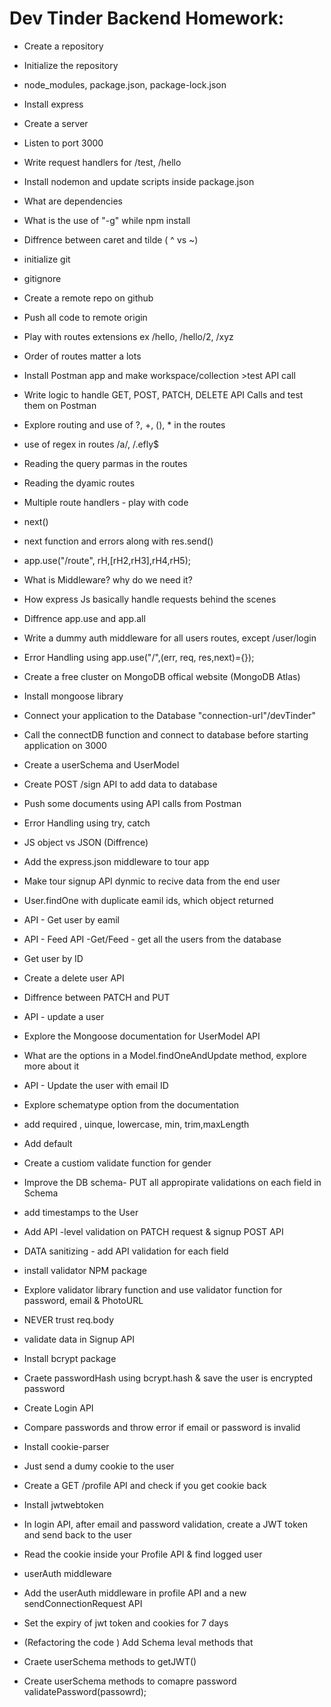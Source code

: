 # Dev Tinder Backend Homework:

- Create a repository
- Initialize the repository
- node_modules, package.json, package-lock.json
- Install express
- Create a server
- Listen to port 3000
- Write request handlers for /test, /hello
- Install nodemon and update scripts inside package.json
- What are dependencies
- What is the use of "-g" while npm install
- Diffrence between caret and tilde ( ^ vs ~)

- initialize git
- gitignore
- Create a remote repo on github
- Push all code to remote origin
- Play with routes extensions ex /hello, /hello/2, /xyz
- Order of routes matter a lots
- Install Postman app and make workspace/collection >test API call
- Write logic to handle GET, POST, PATCH, DELETE API Calls and test them on Postman
- Explore routing and use of ?, +, (), \* in the routes
- use of regex in routes /a/, /.efly$
- Reading the query parmas in the routes
- Reading the dyamic routes

- Multiple route handlers - play with code
- next()
- next function and errors along with res.send()
- app.use("/route", rH,[rH2,rH3],rH4,rH5);
- What is Middleware? why do we need it?
- How express Js basically handle requests behind the scenes
- Diffrence app.use and app.all
- Write a dummy auth middleware for all users routes, except /user/login
- Error Handling using app.use("/",(err, req, res,next)={});

- Create a free cluster on MongoDB offical website (MongoDB Atlas)
- Install mongoose library
- Connect your application to the Database "connection-url"/devTinder"
- Call the connectDB function and connect to database before starting application on 3000
- Create a userSchema and UserModel
- Create POST /sign API to add data to database
- Push some documents using API calls from Postman
- Error Handling using try, catch

- JS object vs JSON (Diffrence)
- Add the express.json middleware to tour app
- Make tour signup API dynmic to recive data from the end user
- User.findOne with duplicate eamil ids, which object returned
- API - Get user by eamil
- API - Feed API -Get/Feed - get all the users from the database
- Get user by ID
- Create a delete user API
- Diffrence between PATCH and PUT
- API - update a user
- Explore the Mongoose documentation for UserModel API
- What are the options in a Model.findOneAndUpdate method, explore more about it
- API - Update the user with email ID

- Explore schematype option from the documentation
- add required , uinque, lowercase, min, trim,maxLength
- Add default
- Create a custiom validate function for gender
- Improve the DB schema- PUT all appropirate validations on each field in Schema
- add timestamps to the User
- Add API -level validation on PATCH request & signup POST API
- DATA sanitizing - add API validation for each field
- install validator NPM package
- Explore validator library function and use validator function for password, email & PhotoURL
- NEVER trust req.body

- validate data in Signup API
- Install bcrypt package
- Craete passwordHash using bcrypt.hash & save the user is encrypted password
- Create Login API
- Compare passwords and throw error if email or password is invalid

- Install cookie-parser
- Just send a dumy cookie to the user
- Create a GET /profile API and check if you get cookie back
- Install jwtwebtoken
- In login API, after email and password validation, create a JWT token and send back to the user
- Read the cookie inside your Profile API & find logged user
- userAuth middleware
- Add the userAuth middleware in profile API and a new sendConnectionRequest API
- Set the expiry of jwt token and cookies for 7 days

- (Refactoring the code ) Add Schema leval methods that
- Craete userSchema methods to getJWT()
- Create userSchema methods to comapre password validatePassword(passowrd);
